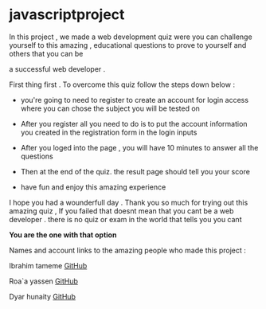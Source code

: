 # javascriptproject

In this project , we made a web development quiz were you can challenge yourself  to this amazing , educational questions to prove to yourself and others that you can be 

a successful web developer .

First thing first . To overcome this quiz follow the steps down below : 

* you're going  to need to  register to create an account for login access where you can chose the subject you will be tested on 

* After you register all you need to do is to put the account information you created in the registration form in the login inputs

* After you loged into the page , you will have 10 minutes to answer all the questions

* Then at the end of the quiz. the result page should tell you your score

* have fun and enjoy this amazing experience


I hope you had a wounderfull day . Thank you so much for trying out this amazing quiz , If you failed that doesnt mean that you cant be a web developer . there is no quiz or exam in the world that tells you you cant

**You are the one with that option**

 Names and account links to the amazing people who made this project :

 Ibrahim tameme [GitHub](https://github.com/IbrahimTameme/Personal-repo "GitHub")
 

 Roa`a yassen [GitHub](https://github.com/roayas "GitHub")

 Dyar hunaity [GitHub](https://github.com/Dyarhunaity/javascriptproject "GitHub")


